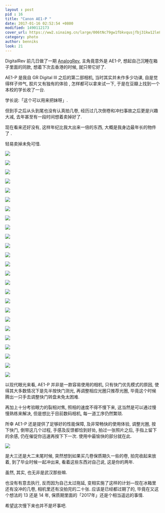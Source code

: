 ```yaml
---
layout : post
pid : 16
title: "Canon AE1-P "
date: 2017-01-16 02:52:54 +0800
modified: 1490112173
cover_url: https://ww2.sinaimg.cn/large/006tNc79gw1fbkvqusjfbj31kw12le81
category: photo
author: benniks
look: 21
---
```

DigitalRev 前几日做了一期 [AnalogRev](https://www.youtube.com/watch?v=77TGw-fXMk4), 主角竟意外是 AE1-P, 想起自己沉睡在箱子里面的同款, 想着下次去香港的时候, 就只带它好了.

AE1-P 是我自 GR Digital III 之后的第二部相机, 当时其实并未作多少功课, 自是觉得样子帅气, 胶片又有独有的体验 , 怎样都可以拿来试一下, 于是在豆瓣上找到一个本校的学长收了一台.

学长说:「这个可以用来把妹呀」.

但到手之后从头到尾也没有认真拍几卷, 经历过几次倒卷和冲扫事故之后更是兴趣大减, 去年甚至有一段时间想着卖掉好了.

现在看来还好没有, 这样年纪比我大出来一倍的东西, 大概是我身边最年长的物件了 . 

轻易卖掉未免可惜.

![](https://ws4.sinaimg.cn/large/006tNc79gy1g2cmnzbpxbj30sg0ivjxj.jpg)

![](https://ws2.sinaimg.cn/large/006tNc79gy1g2cmo0t9emj30sg0jaqbq.jpg)

![](https://ws4.sinaimg.cn/large/006tNc79gy1g2cmo23ot4j30sg0ivgtl.jpg)

![](https://ws1.sinaimg.cn/large/006tNc79gy1g2cmo3o920j30sg0ivqf0.jpg)

![](https://ws3.sinaimg.cn/large/006tNc79gy1g2cmoe2ltgj30sg0jek0a.jpg)

![](https://ws1.sinaimg.cn/large/006tNc79gy1g2cmopn3vgj30sg16wh6a.jpg)

![](https://ws4.sinaimg.cn/large/006tNc79gy1g2cmowymsmj30sg0iv46i.jpg)

![](https://ws2.sinaimg.cn/large/006tNc79gy1g2cmp5ra51j30sg0iv79y.jpg)

![](https://ws1.sinaimg.cn/large/006tNc79gy1g2cmp7xra3j30sg0ivasp.jpg)

![](https://ws2.sinaimg.cn/large/006tNc79gy1g2cmp9t0lbj30sg0ivgv8.jpg)

![](https://ws2.sinaimg.cn/large/006tNc79gy1g2cmpcoprwj30sg0iv0wp.jpg)

![](https://ws2.sinaimg.cn/large/006tNc79gy1g2cmpkqo0vj30sg0iv4db.jpg)

![](https://ws1.sinaimg.cn/large/006tNc79gy1g2cmpmvke5j30sg0ivgud.jpg)

![](https://ws2.sinaimg.cn/large/006tNc79gy1g2cmpu25aqj30sg0ivtdb.jpg)

![](https://ws4.sinaimg.cn/large/006tNc79gy1g2cmq0707rj30sg0iv44d.jpg)

![](https://ws2.sinaimg.cn/large/006tNc79gy1g2cmq453nej30sg0ivqbn.jpg)

![](https://ws2.sinaimg.cn/large/006tNc79gy1g2cmq5e7skj30sg0ivagu.jpg)

![](https://ws3.sinaimg.cn/large/006tNc79gy1g2cmq72gskj30sg0ja7dz.jpg)

![](https://ws3.sinaimg.cn/large/006tNc79gy1g2cmq8cxe8j30sg0ivgsr.jpg)

![](https://ws4.sinaimg.cn/large/006tNc79gy1g2cmq9g10fj30sg0j7wr8.jpg)

![](https://ws2.sinaimg.cn/large/006tNc79gy1g2cmqaszu5j30sg0jbn8p.jpg)

![](https://ws1.sinaimg.cn/large/006tNc79gy1g2cmqc9adij30sg0jbn85.jpg)

![](https://ws4.sinaimg.cn/large/006tNc79gy1g2cmqe3i0pj30sg0j9qch.jpg)

![](https://ws3.sinaimg.cn/large/006tNc79gy1g2cmqfn01wj30sg0jddm6.jpg)

![](https://ws4.sinaimg.cn/large/006tNc79gy1g2cmqgtwehj30sg0jfwpg.jpg)

以现代眼光来看, AE1-P 并非是一款容易使用的相机, 只有快门优先模式的原因, 使得其大多数情况下是先半按快门测光, 再调整相应光圈只推荐光圈, 毕竟这个时候腾出一只手去调整快门转盘未免太困难.

再加上十分考验眼力的裂相对焦, 照相的速度不得不慢下来, 这当然是可以通过慢慢熟练来解决, 但是想比于目前数码相机, 每一道工序仍然繁琐.

所幸 AE1-P 还是提供了足够好的性能保障, 及非常畅快的使用体验, 调整光圈, 按下快门, 倒带这几个过程, 手感及反馈都恰到好处,  拍过一张照片之后, 手指上留下的余感, 仍在催促你迅速再按下下一次. 使用中最愉快的部分就在此.

![](https://ws4.sinaimg.cn/large/006tNc79gy1g2cmqi20sgj30sg0ivjyi.jpg)

是大三还是大二末尾时候, 突然想到如果买几卷保质期久一些的卷, 拍完收起来放着, 到了毕业时候一起冲出来, 看着这些东西对自己说, 这是你的两年.

虽然, 其实, 也无非是武汉那些嘛.

也没有有意去执行, 反而因为自己太过拖延, 变相实施了这样的计划—现在冰箱里还有没冲的几卷, 相机里还有没拍完的二十张. 应该是已经都过期了的, 毕竟在又这个想法的 13 还是 14 年, 保质期里面的「2017年」还是个相当遥远的事情. 

希望这次慢下来也并不是坏事吧.
